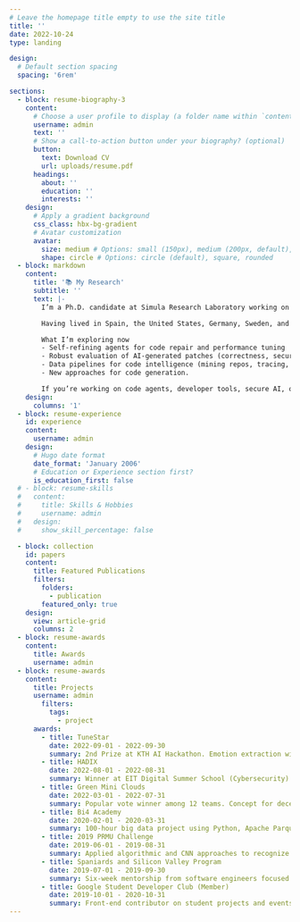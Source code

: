 ```yaml
---
# Leave the homepage title empty to use the site title
title: ''
date: 2022-10-24
type: landing

design:
  # Default section spacing
  spacing: '6rem'

sections:
  - block: resume-biography-3
    content:
      # Choose a user profile to display (a folder name within `content/authors/`)
      username: admin
      text: ''
      # Show a call-to-action button under your biography? (optional)
      button:
        text: Download CV
        url: uploads/resume.pdf
      headings:
        about: ''
        education: ''
        interests: ''
    design:
      # Apply a gradient background
      css_class: hbx-bg-gradient
      # Avatar customization
      avatar:
        size: medium # Options: small (150px), medium (200px, default), large (320px), xl (400px), xxl (500px)
        shape: circle # Options: circle (default), square, rounded
  - block: markdown
    content:
      title: '📚 My Research'
      subtitle: ''
      text: |-
        I’m a Ph.D. candidate at Simula Research Laboratory working on LLM-Based Automatic Software Improvement. In other words, how to teach large language models to detect bugs, refactor code, and optimize performance with minimal human guidance. My goal is to make software engineering faster, safer, and more sustainable.

        Having lived in Spain, the United States, Germany, Sweden, and Japan, I brings a global perspective to building practical ML systems.

        What I’m exploring now
        - Self-refining agents for code repair and performance tuning
        - Robust evaluation of AI-generated patches (correctness, security, maintainability)
        - Data pipelines for code intelligence (mining repos, tracing, and feedback loops)
        - New approaches for code generation.

        If you’re working on code agents, developer tools, secure AI, or code intelligence, let’s talk and collaborate 😃
    design:
      columns: '1'
  - block: resume-experience
    id: experience
    content:
      username: admin
    design:
      # Hugo date format
      date_format: 'January 2006'
      # Education or Experience section first?
      is_education_first: false
  # - block: resume-skills
  #   content:
  #     title: Skills & Hobbies
  #     username: admin
  #   design:
  #     show_skill_percentage: false

  - block: collection
    id: papers
    content:
      title: Featured Publications
      filters:
        folders:
          - publication
        featured_only: true
    design:
      view: article-grid
      columns: 2
  - block: resume-awards
    content:
      title: Awards
      username: admin
  - block: resume-awards
    content:
      title: Projects
      username: admin
        filters:
          tags:
            - project
      awards:
        - title: TuneStar
          date: 2022-09-01 - 2022-09-30
          summary: 2nd Prize at KTH AI Hackathon. Emotion extraction with DeepFace to recommend music aligned to user state.
        - title: HADIX
          date: 2022-08-01 - 2022-08-31
          summary: Winner at EIT Digital Summer School (Cybersecurity). Digital-twin anomaly detection for Industry 4.0; business plan and investor pitch.
        - title: Green Mini Clouds
          date: 2022-03-01 - 2022-07-31
          summary: Popular vote winner among 12 teams. Concept for decentralized, renewable-powered edge computing.
        - title: Bi4 Academy
          date: 2020-02-01 - 2020-03-31
          summary: 100-hour big data project using Python, Apache Parquet, Spark, and ML.
        - title: 2019 PRMU Challenge
          date: 2019-06-01 - 2019-08-31
          summary: Applied algorithmic and CNN approaches to recognize characters in historical Japanese documents.
        - title: Spaniards and Silicon Valley Program
          date: 2019-07-01 - 2019-09-30
          summary: Six-week mentorship from software engineers focused on interview prep for tech companies.
        - title: Google Student Developer Club (Member)
          date: 2019-10-01 - 2020-10-31
          summary: Front-end contributor on student projects and events.
---
```

